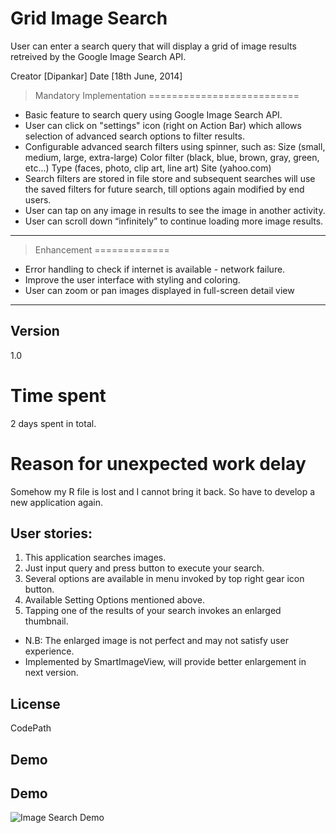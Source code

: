 Grid Image Search
=========

User can enter a search query that will display a grid of image results retreived by the Google Image Search API.

Creator [Dipankar]  Date [18th June, 2014]

> Mandatory Implementation
==========================
* Basic feature to search query using Google Image Search API.
* User can click on "settings" icon (right on Action Bar) which allows selection of advanced search       options to filter results.
* Configurable advanced search filters using spinner, such as:
    Size (small, medium, large, extra-large)
    Color filter (black, blue, brown, gray, green, etc...)
    Type (faces, photo, clip art, line art)
    Site (yahoo.com)
* Search filters are stored in file store and subsequent searches will use the saved filters for future   search, till options again modified by end users.
* User can tap on any image in results to see the image in another activity.
* User can scroll down “infinitely” to continue loading more image results.
---

> Enhancement
=============
* Error handling to check if internet is available - network failure.
* Improve the user interface with styling and coloring.
* User can zoom or pan images displayed in full-screen detail view
-----

Version
----
1.0


Time spent
==
2 days spent in total. 

Reason for unexpected work delay
=====
Somehow my R file is lost and I cannot bring it back. So have to develop a new application again.

User stories:
-----------
1. This application searches images.
2. Just input query and press button to execute your search.
3. Several options are available in menu invoked by top right gear icon button.
4. Available Setting Options mentioned above.
5. Tapping one of the results of your search invokes an enlarged thumbnail.
* N.B: The enlarged image is not perfect and may not satisfy user experience.
* Implemented by SmartImageView, will provide better enlargement in next version.

License
----
CodePath

Demo
---
Demo
---
![Image Search Demo](DipImageSearch.gif)
